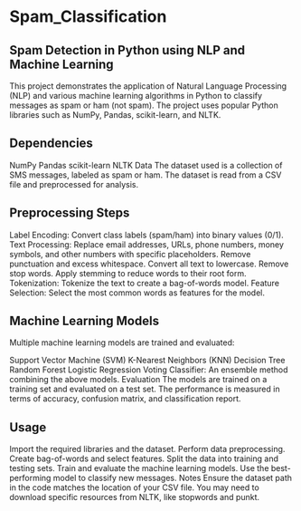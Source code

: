 # Spam_Classification
## Spam Detection in Python using NLP and Machine Learning
This project demonstrates the application of Natural Language Processing (NLP) and various machine learning algorithms in Python to classify messages as spam or ham (not spam). The project uses popular Python libraries such as NumPy, Pandas, scikit-learn, and NLTK.

## Dependencies
NumPy
Pandas
scikit-learn
NLTK
Data
The dataset used is a collection of SMS messages, labeled as spam or ham. The dataset is read from a CSV file and preprocessed for analysis.

## Preprocessing Steps
Label Encoding: Convert class labels (spam/ham) into binary values (0/1).
Text Processing:
Replace email addresses, URLs, phone numbers, money symbols, and other numbers with specific placeholders.
Remove punctuation and excess whitespace.
Convert all text to lowercase.
Remove stop words.
Apply stemming to reduce words to their root form.
Tokenization: Tokenize the text to create a bag-of-words model.
Feature Selection: Select the most common words as features for the model.

## Machine Learning Models
Multiple machine learning models are trained and evaluated:

Support Vector Machine (SVM)
K-Nearest Neighbors (KNN)
Decision Tree
Random Forest
Logistic Regression
Voting Classifier: An ensemble method combining the above models.
Evaluation
The models are trained on a training set and evaluated on a test set. The performance is measured in terms of accuracy, confusion matrix, and classification report.

## Usage
Import the required libraries and the dataset.
Perform data preprocessing.
Create bag-of-words and select features.
Split the data into training and testing sets.
Train and evaluate the machine learning models.
Use the best-performing model to classify new messages.
Notes
Ensure the dataset path in the code matches the location of your CSV file.
You may need to download specific resources from NLTK, like stopwords and punkt.
